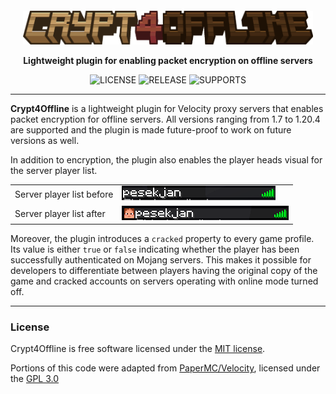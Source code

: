 
<div style="text-align:center; padding: 20px 20px 0;">

<img src=".github/assets/logo.png"  alt=""/>

<p><b>Lightweight plugin for enabling packet encryption on offline servers</b></p>

<img src="https://img.shields.io/github/license/pesekjak/crypt4offline?style=for-the-badge&color=107185" alt="LICENSE">
<img src="https://img.shields.io/github/v/release/pesekjak/crypt4offline?style=for-the-badge&color=edb228" alt="RELEASE">
<img src="https://img.shields.io/badge/supports-1.7%20—%201.20.4-8A2BE2?style=for-the-badge&color=0f9418" alt="SUPPORTS">

</div>

<p align="center">
    
</p>

---

**Crypt4Offline** is a lightweight plugin for Velocity proxy servers that enables packet encryption for offline servers.
All versions ranging from 1.7 to 1.20.4 are supported and the plugin is made future-proof to work on future versions as well.

In addition to encryption, the plugin also enables the player heads visual for the server player list.

|                           |                                       |
|---------------------------|---------------------------------------|
| Server player list before | ![before](./.github/assets/empty.png) |
| Server player list after  | ![after](./.github/assets/heads.png)  |

Moreover, the plugin introduces a `cracked` property to every game profile. Its value is either `true` or `false` indicating whether the player
has been successfully authenticated on Mojang servers. This makes it possible for developers to differentiate between players having the original
copy of the game and cracked accounts on servers operating with online mode turned off.

---

### License
Crypt4Offline is free software licensed under the [MIT license](LICENSE).

Portions of this code were adapted from [PaperMC/Velocity](ttps://github.com/PaperMC/Velocity), licensed under the [GPL 3.0](VELOCITY_LICENSE)